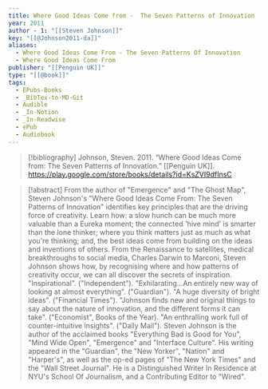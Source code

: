 ```yaml
---
title: Where Good Ideas Come from -  The Seven Patterns of Innovation
year: 2011
author - 1: "[[Steven Johnson]]"
key: "[[@Johnson2011-da]]"
aliases:
  - Where Good Ideas Come From - The Seven Patterns Of Innovation
  - Where Good Ideas Come From
publisher: "[[Penguin UK]]"
type: "[[@book]]"
tags:
  - EPubs-Books
  - _BibTex-to-MD-Git
  - Audible
  - _In-Notion
  - _In-Readwise
  - ePub
  - Audiobook
---
```


> [!bibliography]
> Johnson, Steven. 2011. “Where Good Ideas Come from: The Seven Patterns of Innovation.” [[Penguin UK]]. https://play.google.com/store/books/details?id=KsZVI9dfInsC

> [!abstract]
> From the author of "Emergence" and "The Ghost Map", Steven Johnson's "Where Good Ideas Come From: The Seven Patterns of Innovation" identifies key principles that are the driving force of creativity. Learn how: a slow hunch can be much more valuable than a Eureka moment; the connected 'hive mind' is smarter than the lone thinker; where you think matters just as much as what you're thinking; and, the best ideas come from building on the ideas and inventions of others. From the Renaissance to satellites, medical breakthroughs to social media, Charles Darwin to Marconi, Steven Johnson shows how, by recognising where and how patterns of creativity occur, we can all discover the secrets of inspiration. "Inspirational". ("Independent"). "Exhilarating...An entirely new way of looking at almost everything". ("Guardian"). "A huge diversity of bright ideas". ("Financial Times"). "Johnson finds new and original things to say about the nature of innovation, and the different forms it can take". ("Economist", Books of the Year). "An enthralling work full of counter-intuitive insights". ("Daily Mail"). Steven Johnson is the author of the acclaimed books "Everything Bad is Good for You", "Mind Wide Open", "Emergence" and "Interface Culture". His writing appeared in the "Guardian", the "New Yorker", "Nation" and "Harper's", as well as the op-ed pages of "The New York Times" and the "Wall Street Journal". He is a Distinguished Writer In Residence at NYU's School Of Journalism, and a Contributing Editor to "Wired".